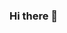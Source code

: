 ### Hi there 👋

<!--
**adi-tya178/adi-tya178** is a ✨ _special_ ✨ repository because its `README.md` (this file) appears on your GitHub profile.

Here are some ideas to get you started:

- 🔭 I’m currently working on ...DSA
- 🌱 I’m currently learning ...React and JS
- 👯 I’m looking to collaborate on ...Tech videos
- 🤔 I’m looking for help with ...
- 💬 Ask me about ...Problem solving
- 📫 How to reach me: ...LinkedIn(https://www.linkedin.com/in/aditya-harsh-972320207/)
- 😄 Pronouns: ...
- ⚡ Fun fact: ...There s NO Fun
-->
